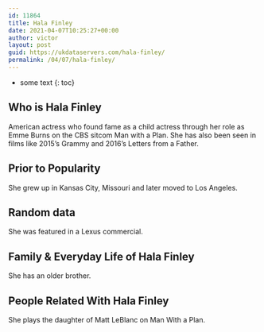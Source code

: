 ```yaml
---
id: 11864
title: Hala Finley
date: 2021-04-07T10:25:27+00:00
author: victor
layout: post
guid: https://ukdataservers.com/hala-finley/
permalink: /04/07/hala-finley/
---
```


* some text
{: toc}


## Who is Hala Finley



American actress who found fame as a child actress through her role as Emme Burns on the CBS sitcom Man with a Plan. She has also been seen in films like 2015&#8217;s Grammy and 2016&#8217;s Letters from a Father.

                
                
                
## Prior to Popularity



She grew up in Kansas City, Missouri and later moved to Los Angeles.

                
                
                
## Random data



She was featured in a Lexus commercial.

                
                
                
## Family & Everyday Life of Hala Finley



She has an older brother.

                
                
                
## People Related With Hala Finley



She plays the daughter of Matt LeBlanc on Man With a Plan.

                
              
            
          
          
          